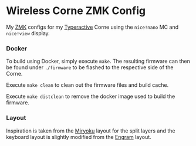 # Wireless Corne ZMK Config

My [ZMK](https://github.com/zmkfirmware/zmk) configs for my [Typeractive](https://typeractive.xyz/) Corne
using the `nice!nano` MC and `nice!view` display.


### Docker

To build using Docker, simply execute `make`. The resulting firmware can then be found under `./firmware` to be flashed to the respective side of the Corne.

Execute `make clean` to clean out the firmware files and build cache.

Execute `make distclean` to remove the docker image used to build the firmware.


### Layout

Inspiration is taken from the [Miryoku](https://github.com/manna-harbour/miryoku_zmk) layout for the split layers and the keyboard layout is slightly modified from the [Engram](https://engram.dev) layout.
